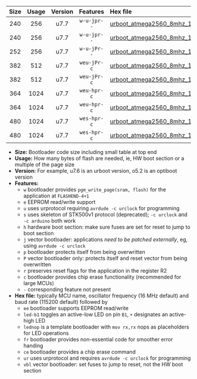 |Size|Usage|Version|Features|Hex file|
|:-:|:-:|:-:|:-:|:--|
|240|256|u7.7|`w-u-jpr--`|[urboot_atmega2560_8mhz_1000000bps_led+b7_ur_vbl.hex](https://raw.githubusercontent.com/stefanrueger/urboot.hex/main/mcus/atmega2560/fcpu_8mhz/1000000_bps/urboot_atmega2560_8mhz_1000000bps_led+b7_ur_vbl.hex)|
|240|256|u7.7|`w-u-jpr--`|[urboot_atmega2560_8mhz_1000000bps_lednop_ur_vbl.hex](https://raw.githubusercontent.com/stefanrueger/urboot.hex/main/mcus/atmega2560/fcpu_8mhz/1000000_bps/urboot_atmega2560_8mhz_1000000bps_lednop_ur_vbl.hex)|
|252|256|u7.7|`w-u-jPr--`|[urboot_atmega2560_8mhz_1000000bps_ur_vbl.hex](https://raw.githubusercontent.com/stefanrueger/urboot.hex/main/mcus/atmega2560/fcpu_8mhz/1000000_bps/urboot_atmega2560_8mhz_1000000bps_ur_vbl.hex)|
|382|512|u7.7|`weu-jPr-c`|[urboot_atmega2560_8mhz_1000000bps_ee_led+b7_fr_ce_ur_vbl.hex](https://raw.githubusercontent.com/stefanrueger/urboot.hex/main/mcus/atmega2560/fcpu_8mhz/1000000_bps/urboot_atmega2560_8mhz_1000000bps_ee_led+b7_fr_ce_ur_vbl.hex)|
|382|512|u7.7|`weu-jPr-c`|[urboot_atmega2560_8mhz_1000000bps_ee_lednop_fr_ce_ur_vbl.hex](https://raw.githubusercontent.com/stefanrueger/urboot.hex/main/mcus/atmega2560/fcpu_8mhz/1000000_bps/urboot_atmega2560_8mhz_1000000bps_ee_lednop_fr_ce_ur_vbl.hex)|
|364|1024|u7.7|`weu-hpr-c`|[urboot_atmega2560_8mhz_1000000bps_ee_led+b7_fr_ce_ur.hex](https://raw.githubusercontent.com/stefanrueger/urboot.hex/main/mcus/atmega2560/fcpu_8mhz/1000000_bps/urboot_atmega2560_8mhz_1000000bps_ee_led+b7_fr_ce_ur.hex)|
|364|1024|u7.7|`weu-hpr-c`|[urboot_atmega2560_8mhz_1000000bps_ee_lednop_fr_ce_ur.hex](https://raw.githubusercontent.com/stefanrueger/urboot.hex/main/mcus/atmega2560/fcpu_8mhz/1000000_bps/urboot_atmega2560_8mhz_1000000bps_ee_lednop_fr_ce_ur.hex)|
|480|1024|u7.7|`wes-hpr-c`|[urboot_atmega2560_8mhz_1000000bps_ee_led+b7_fr_ce.hex](https://raw.githubusercontent.com/stefanrueger/urboot.hex/main/mcus/atmega2560/fcpu_8mhz/1000000_bps/urboot_atmega2560_8mhz_1000000bps_ee_led+b7_fr_ce.hex)|
|480|1024|u7.7|`wes-hpr-c`|[urboot_atmega2560_8mhz_1000000bps_ee_lednop_fr_ce.hex](https://raw.githubusercontent.com/stefanrueger/urboot.hex/main/mcus/atmega2560/fcpu_8mhz/1000000_bps/urboot_atmega2560_8mhz_1000000bps_ee_lednop_fr_ce.hex)|

- **Size:** Bootloader code size including small table at top end
- **Usage:** How many bytes of flash are needed, ie, HW boot section or a multiple of the page size
- **Version:** For example, u7.6 is an urboot version, o5.2 is an optiboot version
- **Features:**
  + `w` bootloader provides `pgm_write_page(sram, flash)` for the application at `FLASHEND-4+1`
  + `e` EEPROM read/write support
  + `u` uses urprotocol requiring `avrdude -c urclock` for programming
  + `s` uses skeleton of STK500v1 protocol (deprecated); `-c urclock` and `-c arduino` both work
  + `h` hardware boot section: make sure fuses are set for reset to jump to boot section
  + `j` vector bootloader: applications *need to be patched externally*, eg, using `avrdude -c urclock`
  + `p` bootloader protects itself from being overwritten
  + `P` vector bootloader only: protects itself and reset vector from being overwritten
  + `r` preserves reset flags for the application in the register R2
  + `c` bootloader provides chip erase functionality (recommended for large MCUs)
  + `-` corresponding feature not present
- **Hex file:** typically MCU name, oscillator frequency (16 MHz default) and baud rate (115200 default) followed by
  + `ee` bootloader supports EEPROM read/write
  + `led-b1` toggles an active-low LED on pin `B1`, `+` designates an active-high LED
  + `lednop` is a template bootloader with `mov rx,rx` nops as placeholders for LED operations
  + `fr` bootloader provides non-essential code for smoother error handing
  + `ce` bootloader provides a chip erase command
  + `ur` uses urprotocol and requires `avrdude -c urclock` for programming
  + `vbl` vector bootloader: set fuses to jump to reset, not the HW boot section
